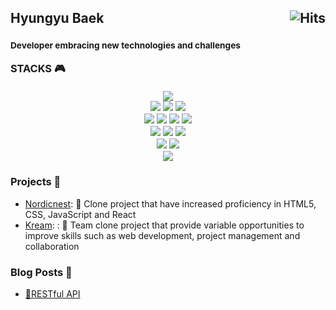<h2>
  Hyungyu Baek
  <a href="https://hits.sh/github.com/sambeak/"><img alt="Hits" src="https://hits.sh/github.com/silentsoft.svg?view=today-total&logo=github" align="right"/></a>
</h2>
<h3>
  <sup>
    <h4>Developer embracing new technologies and challenges</h4>
  </sup>
    STACKS 🎮 <br><br>
    <center>
  <!-- <a href="https://hyungyu.me"><img src="https://img.shields.io/badge/Resume-A593E0?style=flat-square&logo=notion&logoColor=white"/></a> -->
  <a href="https://sambeak.github.io"><img src="https://img.shields.io/badge/Blog-9BABB8?style=flat-square&logo=blogger&logoColor=white"/></a><br>
  <a href="#"><img src="https://img.shields.io/badge/Html5-EEE3CB?style=flat&logo=html5&logoColor=E34F26"/></a>
  <a href="#"><img src="https://img.shields.io/badge/Css3-D7C0AE?style=flat&logo=css3&logoColor=1572B6"/></a>
  <a href="#"><img src="https://img.shields.io/badge/Sass-884A39?style=flat&logo=Sass&logoColor=CC6699"/></a><br>
  <a href="#"><img src="https://img.shields.io/badge/JavaScript-C38154?style=flat&logo=javascript&logoColor=F7DF1E"/></a>
  <a href="#"><img src="https://img.shields.io/badge/Jquery-CDC2AE?style=flat&logo=jquery&logoColor=0769AD"/></a>
  <a href="#"><img src="https://img.shields.io/badge/React-E53A40?style=flat&logo=react&logoColor=61DAFB"/></a>
  <a href="#"><img src="https://img.shields.io/badge/ReactRouter-D8C4B6?style=flat&logo=reactrouter&logoColor=CA4245"/></a><br>
  <a href="#"><img src="https://img.shields.io/badge/Mysql-FFFFF3?style=flat&logo=mysql&logoColor=4479A1"/></a>
  <a href="#"><img src="https://img.shields.io/badge/Python-FFC26F?style=flat&logo=python&logoColor=3776AB"/></a>
  <a href="#"><img src="https://img.shields.io/badge/Flask-F68657?style=flat&logo=flask&logoColor=000000"/></a><br>
  <a href="#"><img src="https://img.shields.io/badge/Git-C2DEDC?style=flat&logo=git&logoColor=F05032"/></a>
  <a href="#"><img src="https://img.shields.io/badge/Github-ECE5C7?style=flat&logo=github&logoColor=181717"/></a><br>
  <a href="#"><img src="https://img.shields.io/badge/Apachetomcat-D1B6E1?style=flat&logo=apachetomcat&logoColor=0769AD"/></a>
    </center>
</h3>

<!-- ### Curriculum Vitae 📭
- [HyunGyu](https://hyungyu.me): 🎫 -->

### Projects 💼
- [Nordicnest](https://github.com/sambeak/nordicnest_clone): 📄 Clone project that have increased proficiency in HTML5, CSS, JavaScript and React
- [Kream](https://github.com/sambeak/kreamUnity): : 📄 Team clone project that provide variable opportunities to improve skills such as web development, project management and collaboration


### Blog Posts 📜
- [🏰RESTful API](https://sambeak.github.io/all_posts)
